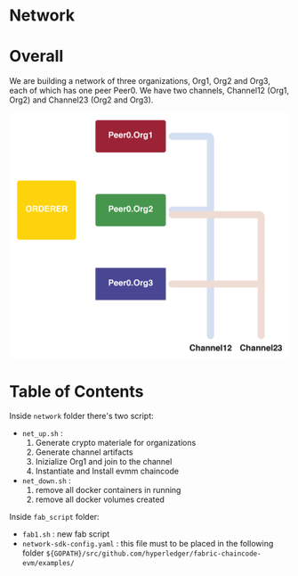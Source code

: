 # Network

# Overall

We are building a network of three organizations, Org1, Org2 and Org3, each of which has one peer Peer0. We have two channels, Channel12 (Org1, Org2) and Channel23 (Org2 and Org3).

<p align="center">
  <img src="doc/img/net1.png">
</p>


# Table of Contents

Inside `network` folder there's two script:
- `net_up.sh` : 
  1. Generate crypto materiale for organizations
  2. Generate channel artifacts
  3. Inizialize Org1 and join to the channel
  4. Instantiate and Install evmm chaincode
- `net_down.sh` :
  1. remove all docker containers in running
  2. remove all docker volumes created

Inside `fab_script` folder:
- `fab1.sh` : new fab script
- `network-sdk-config.yaml` : this file must to be placed in the following folder `${GOPATH}/src/github.com/hyperledger/fabric-chaincode-evm/examples/`
